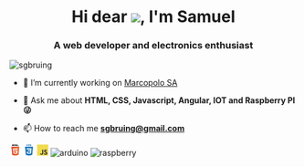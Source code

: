 <h1 align="center">Hi dear <img src="https://raw.githubusercontent.com/kaueMarques/kaueMarques/master/hi.gif" width="30px">, I'm Samuel</h1>
<h3 align="center">A web developer and electronics enthusiast</h3>
<p align="left"> <img src="https://komarev.com/ghpvc/?username=sgbruing" alt="sgbruing" /> </p>

- 🔭 I’m currently working on [Marcopolo SA](https://www.marcopolo.com.br/)

<!-- - 👨‍💻 All of my projects are available at [mayk.brito.net.br](https://mayk.brito.net.br) 

- ▶️ I regulary post videos on [youtube.com/maykbrito](https://youtube.com/maykbrito) -->

- 💬 Ask me about **HTML, CSS, Javascript, Angular, IOT and Raspberry PI 😜**

- 📫 How to reach me **sgbruing@gmail.com**

<p align="left">
<!--<img src="https://raw.githubusercontent.com/devicons/devicon/master/icons/react/react-original-wordmark.svg" alt="react" width="20" height="20"/>-->
<img src="https://raw.githubusercontent.com/devicons/devicon/master/icons/html5/html5-original-wordmark.svg" alt="html5"  width="20" height="20"/>
<img src="https://raw.githubusercontent.com/devicons/devicon/master/icons/css3/css3-plain-wordmark.svg" alt="css3"  width="20" height="20"/>
<img src="https://raw.githubusercontent.com/devicons/devicon/master/icons/javascript/javascript-original.svg" alt="javascript" width="20" height="20"/>
<img src="https://cdn.icon-icons.com/icons2/159/PNG/256/arduino_22429.png" alt="arduino" width="20" height="20"/>  
<img src="https://cdn.worldvectorlogo.com/logos/raspberry-pi.svg" alt="raspberry" width="20" height="20"/>  
<!--<img src="https://raw.githubusercontent.com/devicons/devicon/master/icons/postgresql/postgresql-original-wordmark.svg" alt="postgresql" width="20" height="20"/>-->
<!--<img src="https://raw.githubusercontent.com/devicons/devicon/master/icons/nodejs/nodejs-original-wordmark.svg" alt="nodejs" width="20" height="20"/></p><p align="center">-->
<!--<img src="https://github-readme-stats.vercel.app/api?username=maykbrito&show_icons=true" alt="maykbrito"/>-->
</p>
<!--
<p align="center">
<a href="https://codepen.io/sgbruing" target="blank"><img align="center" src="https://cdn.jsdelivr.net/npm/simple-icons@3.0.1/icons/codepen.svg" alt="sgbruing" height="20" width="20" /></a>
<a href="https://twitter.com/maykbrito" target="blank"><img align="center" src="https://cdn.jsdelivr.net/npm/simple-icons@3.0.1/icons/twitter.svg" alt="maykbrito" height="20" width="20" /></a>
<a href="https://linkedin.com/in/maykbrito" target="blank"><img align="center" src="https://cdn.jsdelivr.net/npm/simple-icons@3.0.1/icons/linkedin.svg" alt="maykbrito" height="20" width="20" /></a>
<a href="https://stackoverflow.com/maykbrito" target="blank"><img align="center" src="https://cdn.jsdelivr.net/npm/simple-icons@3.0.1/icons/stackoverflow.svg" alt="maykbrito" height="20" width="20" /></a>
<a href="https://codesandbox.com/maykbrito" target="blank"><img align="center" src="https://cdn.jsdelivr.net/npm/simple-icons@3.0.1/icons/codesandbox.svg" alt="maykbrito" height="20" width="20" /></a>
<a href="https://fb.com/maykbrito" target="blank"><img align="center" src="https://cdn.jsdelivr.net/npm/simple-icons@3.0.1/icons/facebook.svg" alt="maykbrito" height="20" width="20" /></a>
<a href="https://instagram.com/maykbrito" target="blank"><img align="center" src="https://cdn.jsdelivr.net/npm/simple-icons@3.0.1/icons/instagram.svg" alt="maykbrito" height="20" width="20" /></a>
</p>
-->
<!--
**maykbrito/maykbrito** is a ✨ _special_ ✨ repository because its `README.md` (this file) appears on your GitHub profile.

Here are some ideas to get you started:

- 🔭 I’m currently working on ...
- 🌱 I’m currently learning ...
- 👯 I’m looking to collaborate on ...
- 🤔 I’m looking for help with ...
- 💬 Ask me about ...
- 📫 How to reach me: ...
- 😄 Pronouns: ...
- ⚡ Fun fact: ...
-->
